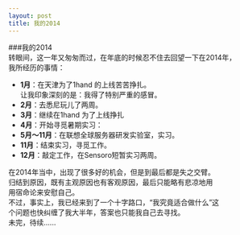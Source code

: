 ```yaml
---
layout: post 
title: 我的2014
---
```

###我的2014  
转眼间，这一年又匆匆而过，在年底的时候忍不住去回望一下在2014年，  
我所经历的事情：  
+ **1月**：在天津为了1hand 的上线苦苦挣扎。  
让我印象深刻的是：我得了特别严重的感冒。
+ **2月**：去悉尼玩儿了两周。
+ **3月**：继续在1hand 为了上线挣扎
+ **4月**：开始寻觅暑期实习：  
+ **5月～11月**：在联想全球服务器研发实验室，实习。  
+ **11月**：结束实习，寻觅工作。
+ **12月**：敲定工作，在Sensoro短暂实习两周。  

在2014年当中，出现了很多好的机会，但是到最后都是失之交臂。  
归结到原因，既有主观原因也有客观原因，最后只能略有悲凉地用  
用宿命论来安慰自己。  
不过，事实上，我已经来到了一个十字路口，“我究竟适合做什么”这  
个问题也快纠缠了我大半年，答案也只能我自己去寻找。  
未完，待续......
	